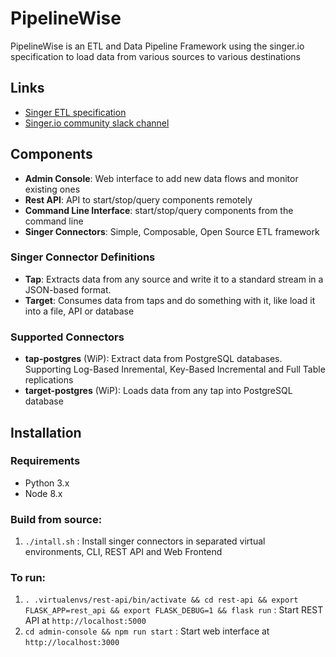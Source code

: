 # PipelineWise
PipelineWise is an ETL and Data Pipeline Framework using the singer.io specification to load data from various sources to various destinations

## Links

* [Singer ETL specification](https://github.com/singer-io/getting-started/blob/master/docs/SPEC.md)
* [Singer.io community slack channel](https://singer-slackin.herokuapp.com/)

## Components

* **Admin Console**: Web interface to add new data flows and monitor existing ones
* **Rest API**: API to start/stop/query components remotely
* **Command Line Interface**: start/stop/query components from the command line
* **Singer Connectors**: Simple, Composable, Open Source ETL framework 
 
### Singer Connector Definitions
* **Tap**: Extracts data from any source and write it to a standard stream in a JSON-based format.
* **Target**: Consumes data from taps and do something with it, like load it into a file, API or database

### Supported Connectors
* **tap-postgres** (WiP): Extract data from PostgreSQL databases. Supporting Log-Based Inremental, Key-Based Incremental and Full Table replications
* **target-postgres** (WiP): Loads data from any tap into PostgreSQL database

## Installation

### Requirements
* Python 3.x
* Node 8.x

### Build from source:
1. `./intall.sh` : Install singer connectors in separated virtual environments, CLI, REST API and Web Frontend

### To run:
1. `. .virtualenvs/rest-api/bin/activate && cd rest-api && export FLASK_APP=rest_api && export FLASK_DEBUG=1 && flask run` : Start REST API at `http://localhost:5000`
2. `cd admin-console && npm run start` : Start web interface at `http://localhost:3000`



